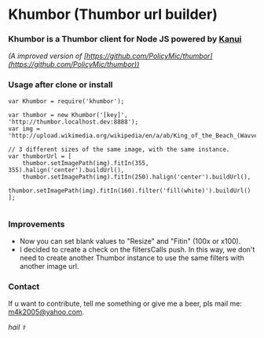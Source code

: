 
# Khumbor (Thumbor url builder)

### Khumbor is a Thumbor client for Node JS powered by [Kanui](http://https://github.com/Kanui/QueroSerKanui)

_(A improved version of [https://github.com/PolicyMic/thumbor](https://github.com/PolicyMic/thumbor))_

### Usage after clone or install

```
var Khumbor = require('khumbor');

var thumbor = new Khumbor('[key]', 'http://thumbor.localhost.dev:8888');
var img = 'http://upload.wikimedia.org/wikipedia/en/a/ab/King_of_the_Beach_(Wavves)_album_cover.jpg';

// 3 different sizes of the same image, with the same instance. 
var thumborUrl = [
	thumbor.setImagePath(img).fitIn(355, 355).halign('center').buildUrl(),
	thumbor.setImagePath(img).fitIn(250).halign('center').buildUrl(),
	thumbor.setImagePath(img).fitIn(160).filter('fill(white)').buildUrl()
];
                                           
```
### Improvements

* Now you can set blank values to "Resize" and "Fitin" (100x or x100). 
* I decided to create a check on the filtersCalls push. In this way, we don't need to create another Thumbor instance to use the same filters with another image url.

### Contact

If u want to contribute, tell me something or give me a beer, pls mail me: [m4k2005@yahoo.com](m4k2005@yahoo.com).






_hail ⚕_